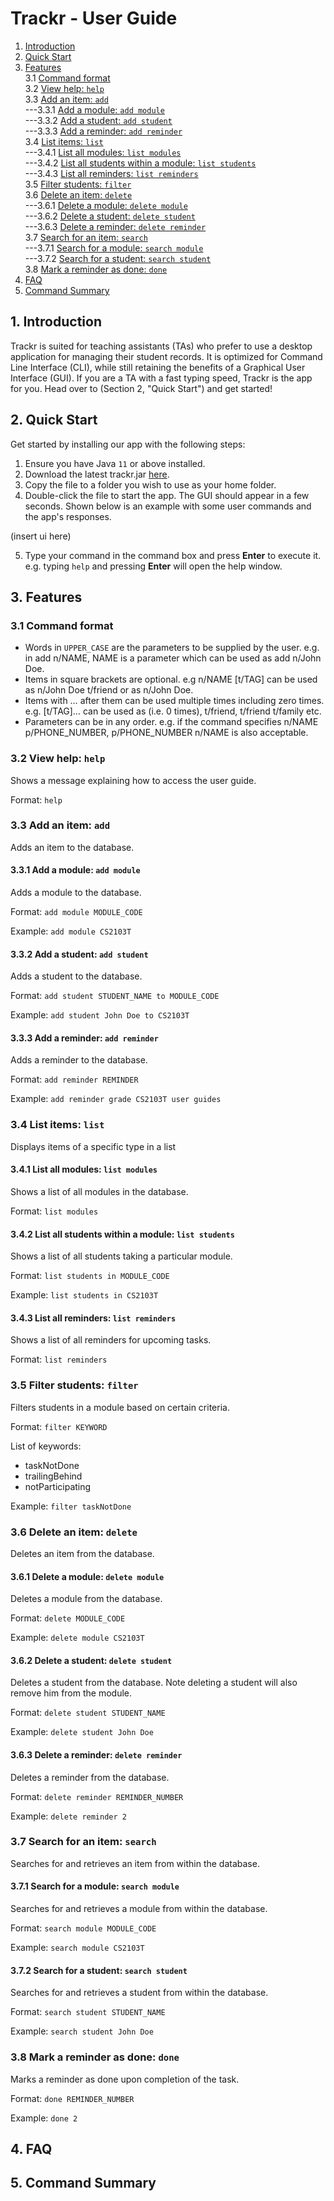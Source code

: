 # Trackr - User Guide

1. [Introduction](#1-introduction)
2. [Quick Start](#2-quick-start)
3. [Features](#3-features)<br>
   3.1 [Command format](#31-command-format)<br>
   3.2 [View help: `help`](#32-view-help-help)<br>
   3.3 [Add an item: `add`](#33-add-an-item-add)<br>
   ---3.3.1 [Add a module: `add module`](#331-add-a-module-add-module)<br>
   ---3.3.2 [Add a student: `add student`](#332-add-a-student-add-student)<br>
   ---3.3.3 [Add a reminder: `add reminder`](#333-add-a-reminder-add-reminder)<br>
   3.4 [List items: `list`](#34-list-items-list)<br>
   ---3.4.1 [List all modules: `list modules`](#341-list-all-modules-list-modules)<br>
   ---3.4.2 [List all students within a module: `list students`](#342-list-all-students-within-a-module-list-students)<br>
   ---3.4.3 [List all reminders: `list reminders`](#343-list-all-reminders-list-reminders)<br>
   3.5 [Filter students: `filter`](#35-filter-students-filter)<br>
   3.6 [Delete an item: `delete`](#36-delete-an-item-delete)<br>
   ---3.6.1 [Delete a module: `delete module`](#361-delete-a-module-delete-module)<br>
   ---3.6.2 [Delete a student: `delete student`](#362-delete-a-student-delete-student)<br>
   ---3.6.3 [Delete a reminder: `delete reminder`](#363-delete-a-reminder-delete-reminder)<br>
   3.7 [Search for an item: `search`](#37-search-for-an-item-search)<br>
   ---3.7.1 [Search for a module: `search module`](#371-search-for-a-module-search-module)<br>
   ---3.7.2 [Search for a student: `search student`](#372-search-for-a-student-search-student)<br>
   3.8 [Mark a reminder as done: `done`](#38-mark-a-reminder-as-done-done)<br>
4. [FAQ](#4-faq)
5. [Command Summary](#5-command-summary)

## 1. Introduction

Trackr is suited for teaching assistants (TAs) who prefer to use a desktop application for managing their student records. It is optimized for Command Line Interface (CLI), while still retaining the benefits of a Graphical User Interface (GUI). If you are a TA with a fast typing speed, Trackr is the app for you. Head over to (Section 2, "Quick Start") and get started!

## 2. Quick Start

Get started by installing our app with the following steps:

1. Ensure you have Java `11` or above installed.
2. Download the latest trackr.jar [here](https://github.com/AY2021S1-CS2103T-W12-2/tp/releases).
3. Copy the file to a folder you wish to use as your home folder.
4. Double-click the file to start the app. The GUI should appear in a few seconds. Shown below is an example with some user commands and the app's responses.

(insert ui here)

5. Type your command in the command box and press **Enter** to execute it. e.g. typing `help` and pressing **Enter** will open the help window.

## 3. Features

### 3.1 Command format

-   Words in `UPPER_CASE` are the parameters to be supplied by the user.
    e.g. in add n/NAME, NAME is a parameter which can be used as add n/John Doe.
-   Items in square brackets are optional.
    e.g n/NAME [t/TAG] can be used as n/John Doe t/friend or as n/John Doe.
-   Items with …​ after them can be used multiple times including zero times.
    e.g. [t/TAG]…​ can be used as (i.e. 0 times), t/friend, t/friend t/family etc.
-   Parameters can be in any order.
    e.g. if the command specifies n/NAME p/PHONE_NUMBER, p/PHONE_NUMBER n/NAME is also acceptable.

### 3.2 View help: `help`

Shows a message explaining how to access the user guide.

Format: `help`

### 3.3 Add an item: `add`

Adds an item to the database.

#### 3.3.1 Add a module: `add module`

Adds a module to the database.

Format: `add module MODULE_CODE`

Example: `add module CS2103T`

#### 3.3.2 Add a student: `add student`

Adds a student to the database.

Format: `add student STUDENT_NAME to MODULE_CODE`

Example: `add student John Doe to CS2103T`

#### 3.3.3 Add a reminder: `add reminder`

Adds a reminder to the database.

Format: `add reminder REMINDER`

Example: `add reminder grade CS2103T user guides`

### 3.4 List items: `list`

Displays items of a specific type in a list

#### 3.4.1 List all modules: `list modules`

Shows a list of all modules in the database.

Format: `list modules`

#### 3.4.2 List all students within a module: `list students`

Shows a list of all students taking a particular module.

Format: `list students in MODULE_CODE`

Example: `list students in CS2103T`

#### 3.4.3 List all reminders: `list reminders`

Shows a list of all reminders for upcoming tasks.

Format: `list reminders`

### 3.5 Filter students: `filter`

Filters students in a module based on certain criteria.

Format: `filter KEYWORD`

List of keywords:

-   taskNotDone
-   trailingBehind
-   notParticipating

Example: `filter taskNotDone`

### 3.6 Delete an item: `delete`

Deletes an item from the database.

#### 3.6.1 Delete a module: `delete module`

Deletes a module from the database.

Format: `delete MODULE_CODE`

Example: `delete module CS2103T`

#### 3.6.2 Delete a student: `delete student`

Deletes a student from the database. Note deleting a student will also remove him from the module.

Format: `delete student STUDENT_NAME`

Example: `delete student John Doe`

#### 3.6.3 Delete a reminder: `delete reminder`

Deletes a reminder from the database.

Format: `delete reminder REMINDER_NUMBER`

Example: `delete reminder 2`

### 3.7 Search for an item: `search`

Searches for and retrieves an item from within the database.

#### 3.7.1 Search for a module: `search module`

Searches for and retrieves a module from within the database.

Format: `search module MODULE_CODE`

Example: `search module CS2103T`

#### 3.7.2 Search for a student: `search student`

Searches for and retrieves a student from within the database.

Format: `search student STUDENT_NAME`

Example: `search student John Doe`

### 3.8 Mark a reminder as done: `done`

Marks a reminder as done upon completion of the task.

Format: `done REMINDER_NUMBER`

Example: `done 2`

## 4. FAQ

## 5. Command Summary
